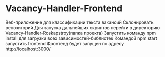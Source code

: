 # Vacancy-Handler-Frontend
Веб-приложение для классификации текста вакансий
Склонировать репозиторий
Для запуска дальнейших скриптов перейти в директорию Vacancy-Handler-Roskapstroy(папка проекта)
Запустить команду npm install для загрузки всех зависимостей-библиотек
Командой  npm start запустить frontend
Фронтенд будет запущен по адресу http://localhost:3000/

